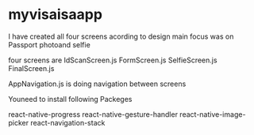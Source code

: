 # myvisaisaapp

I have created all four screens acording to design main focus was on Passport photoand selfie

four screens are
IdScanScreen.js
FormScreen.js
SelfieScreen.js
FinalScreen.js

AppNavigation.js is doing navigation between screens

Youneed to install following Packeges

react-native-progress
react-native-gesture-handler
react-native-image-picker
react-navigation-stack
